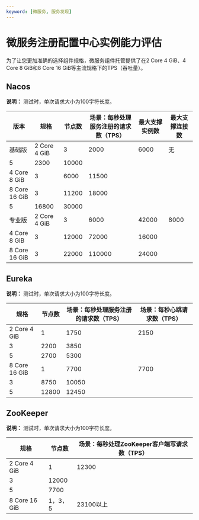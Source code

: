 ```yaml
---
keyword: [微服务, 服务发现]
---
```


# 微服务注册配置中心实例能力评估

为了让您更加准确的选择组件规格，微服务组件托管提供了在2 Core 4 GiB、4 Core 8 GiB和8 Core 16 GiB等主流规格下的TPS（吞吐量）。

## Nacos

**说明：** 测试时，单次请求大小为100字符长度。

|版本|规格|节点数|场景：每秒处理服务注册的请求数（TPS）|最大支撑实例数|最大支撑连接数|
|--|--|---|--------------------|-------|-------|
|基础版|2 Core 4 GiB|3|2000|6000|无|
|5|2300|10000|
|4 Core 8 GiB|3|6000|11500|
|8 Core 16 GiB|3|11200|18000|
|5|16800|30000|
|专业版|2 Core 4 GiB|3|6000|42000|8000|
|4 Core 8 GiB|3|12000|72000|16000|
|8 Core 16 GiB|3|22000|110000|24000|

## Eureka

**说明：** 测试时，单次请求大小为100字符长度。

|规格|节点数|场景：每秒处理服务注册的请求数（TPS）|场景：每秒心跳请求数（TPS）|
|--|---|--------------------|---------------|
|2 Core 4 GiB|1|1750|2150|
|3|2200|3850|
|5|2700|5300|
|8 Core 16 GiB|1|7700|7700|
|3|8750|10050|
|5|12800|12450|

## ZooKeeper

**说明：** 测试时，单次请求大小为100字符长度。

|规格|节点数|场景：每秒处理ZooKeeper客户端写请求数（TPS）|
|--|---|----------------------------|
|2 Core 4 GiB|1|12300|
|3|12000|
|5|7700|
|8 Core 16 GiB|1，3，5|23100以上|

